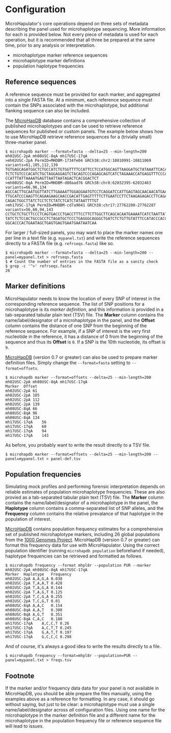 # Configuration

MicroHapulator's core operations depend on three sets of metadata describing the panel used for microhaplotype sequencing.
More information for each is provided below.
Not every piece of metadata is used for each operation, but it is recommended that all three be prepared at the same time, prior to any analysis or interpretation.

- microhaplotype marker reference sequences
- microhaplotype marker definitions
- population haplotype frequencies


## Reference sequences

A reference sequence must be provided for each marker, and aggregated into a single FASTA file.
At a minimum, each reference sequence must contain the SNPs associated with the microhaplotype, but additional flanking sequence can also be included.

The [MicroHapDB](https://github.com/bioforensics/MicroHapDB) database contains a comprehensive collection of published microhaplotypes and can be used to retrieve reference sequences for published or custom panels.
The example below shows how to use MicroHapDB retrieve reference sequences for a (trivially small) three-marker panel.

```
$ microhapdb marker --format=fasta --delta=25 --min-length=200 mh02USC-2pA mh08USC-8qA mh17USC-17qA
>mh02USC-2pA PermID=MHDBM-1734fe04 GRCh38:chr2:10810991-10811069 variants=61,105,112,139
TGTGAGCAGATGGCTCTGCCATCTGTGGTTTTCCATTCCTCCATGGCAGTTAAGGATGCTATAAATTCACATCAGTAACA
TCTCTGTCCCACATCTGCTAGGAGGAGTCTACAGTCCCAGAGCAGTCATCTAGAAACCATGAGGTTTCCCAGAAAGGCTG
CCATTTATTAAAATGAGTTAATTAATAGACTCACGGACTCT
>mh08USC-8qA PermID=MHDBM-d80aad76 GRCh38:chr8:62032395-62032463 variants=66,96,134
AGCCACTTGCAATGGTTATCTTGAAAATTGGAGGAATGTCCTCAGGATCCATTGAGTAGCAACAACATGAATGATAATTT
TTGCATCCCAAGTTCAGAAGAAGCAACCGACATTGAGTTTTTCTTGAATCCTTCTAAGAGAGACCTTCAGATAAATATTC
CAGACTGGCTTATCTCCTCTCTATCTCATCTATAATTTTGT
>mh17USC-17qA PermID=MHDBM-cd7a9041 GRCh38:chr17:27762200-27762287 variants=56,60,94,143
CCTGCTCTGCTTCCCTCAGTGACCCTGACCTTTCCTTCTTGGCTTCAGCACAATGAAAATCATCTAATTATTTCTATGCC
TATCTCTCCACTGCCGCCTCTAGATGCTCCCTGAGGGCAGGGCTGATCTCTGTTGTATTTCCATACCCACCCCAGTGCCA
GGCACCCACTGAATAGCTGAGTGAGTGAATGAATAATCAA
```

For larger / full-sized panels, you may want to place the marker names one per line in a text file (e.g. `mypanel.txt`) and write the reference sequences directly to a FASTA file (e.g. `refrseqs.fasta`) like so.

```
$ microhapdb marker --format=fasta --delta=25 --min-length=200 --panel=mypanel.txt > refrseqs.fasta
$ # Count the number of entries in the FASTA file as a sanity check
$ grep -c '^>' refrseqs.fasta
26
```


## Marker definitions

MicroHapulator needs to know the location of every SNP of interest in the corresponding reference sequence.
The list of SNP positions for a microhaplotype is its *marker definition*, and this information is provided in a tab-separated tabular plain text (TSV) file.
The **Marker** column contains the name/label/designator of a microhaplotype in the panel, and the **Offset** column contains the distance of one SNP from the beginning of the reference sequence.
For example, if a SNP of interest is the very first nucleotide in the reference, it has a distance of 0 from the beginning of the sequence and thus its **Offset** is `0`.
If a SNP is the 10th nucleotide, its offset is `9`.

[MicroHapDB](https://github.com/bioforensics/MicroHapDB) (version 0.7 or greater) can also be used to prepare marker definition files.
Simply change the `--format=fasta` setting to `--format=offsets`.

```
$ microhapdb marker --format=offsets --delta=25 --min-length=200 mh02USC-2pA mh08USC-8qA mh17USC-17qA
Marker	Offset
mh02USC-2pA	61
mh02USC-2pA	105
mh02USC-2pA	112
mh02USC-2pA	139
mh08USC-8qA	66
mh08USC-8qA	96
mh08USC-8qA	134
mh17USC-17qA	56
mh17USC-17qA	60
mh17USC-17qA	94
mh17USC-17qA	143
```

As before, you probably want to write the result directly to a TSV file.

```
$ microhapdb marker --format=offsets --delta=25 --min-length=200 --panel=mypanel.txt > panel-def.tsv
```


## Population frequencies

Simulating mock profiles and performing forensic interpretation depends on reliable estimates of population microhaplotype frequencies.
These are also provied as a tab-separated tabular plain text (TSV) file.
The **Marker** column contains the name/label/designator of a microhaplotype in the panel, the **Haplotype** column contains a comma-separated list of SNP alleles, and the **Frequency** column contains the relative prevalance of that haplotype in the population of interest.

[MicroHapDB](https://github.com/bioforensics/MicroHapDB) contains population frequency estimates for a comprehensive set of published microhaplotype markers, including 26 global populations from the [1000 Genomes Project](https://www.internationalgenome.org/).
MicroHapDB (version 0.7 or greater) can format this frequency data for use with MicroHapulator.
Using the correct population identifier (running `microhapdb population` beforehand if needed), haplotype frequencies can be retrieved and formatted as follows.

```
$ microhapdb frequency --format mhpl8r --population PUR --marker mh02USC-2pA mh08USC-8qA mh17USC-17qA
Marker	Haplotype	Frequency
mh02USC-2pA	A,A,G,A	0.038
mh02USC-2pA	T,A,A,T	0.428
mh02USC-2pA	T,A,G,A	0.144
mh02USC-2pA	T,A,G,T	0.125
mh02USC-2pA	T,C,G,A	0.255
mh02USC-2pA	T,C,G,T	0.01
mh08USC-8qA	A,A,C	0.154
mh08USC-8qA	A,A,T	0.308
mh08USC-8qA	A,G,T	0.351
mh08USC-8qA	C,A,C	0.188
mh17USC-17qA	A,C,C,T	0.26
mh17USC-17qA	A,C,T,T	0.245
mh17USC-17qA	G,A,T,T	0.197
mh17USC-17qA	G,C,C,C	0.298
```

And of course, it's always a good idea to write the results directly to a file.

```
$ microhapdb frequency --format=mhpl8r --population=PUR --panel=mypanel.txt > freqs.tsv
```

## Footnote

If the marker and/or frequency data data for your panel is not available in MicroHapDB, you should be able prepare the files manually, using the examples above as a reference for formatting.
In any case, it should go without saying, but just to be clear: a microhaplotype must use a single name/label/designator across *all* configuration files.
Using one name for the microhaplotype in the marker definition file and a different name for the microhaplotype in the population frequency file or reference sequence file will lead to issues.
